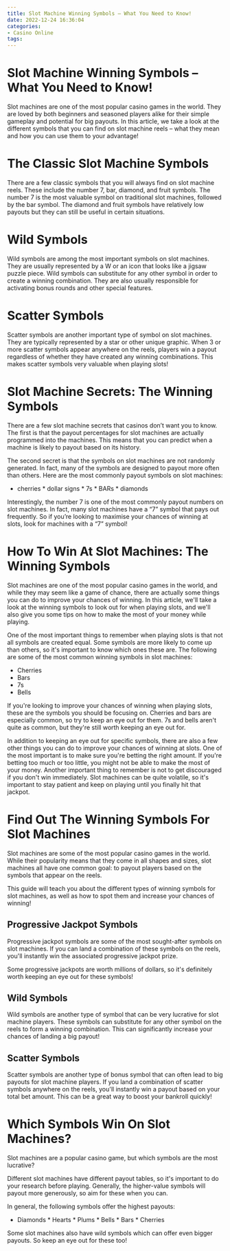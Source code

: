 ```yaml
---
title: Slot Machine Winning Symbols – What You Need to Know!
date: 2022-12-24 16:36:04
categories:
- Casino Online
tags:
---
```



#  Slot Machine Winning Symbols – What You Need to Know!

Slot machines are one of the most popular casino games in the world. They are loved by both beginners and seasoned players alike for their simple gameplay and potential for big payouts. In this article, we take a look at the different symbols that you can find on slot machine reels – what they mean and how you can use them to your advantage!

# The Classic Slot Machine Symbols

There are a few classic symbols that you will always find on slot machine reels. These include the number 7, bar, diamond, and fruit symbols. The number 7 is the most valuable symbol on traditional slot machines, followed by the bar symbol. The diamond and fruit symbols have relatively low payouts but they can still be useful in certain situations.

# Wild Symbols

Wild symbols are among the most important symbols on slot machines. They are usually represented by a W or an icon that looks like a jigsaw puzzle piece. Wild symbols can substitute for any other symbol in order to create a winning combination. They are also usually responsible for activating bonus rounds and other special features.

# Scatter Symbols

Scatter symbols are another important type of symbol on slot machines. They are typically represented by a star or other unique graphic. When 3 or more scatter symbols appear anywhere on the reels, players win a payout regardless of whether they have created any winning combinations. This makes scatter symbols very valuable when playing slots!

#  Slot Machine Secrets: The Winning Symbols

There are a few slot machine secrets that casinos don’t want you to know. The first is that the payout percentages for slot machines are actually programmed into the machines. This means that you can predict when a machine is likely to payout based on its history.

The second secret is that the symbols on slot machines are not randomly generated. In fact, many of the symbols are designed to payout more often than others. Here are the most commonly payout symbols on slot machines:

* cherries * dollar signs * 7s * BARs * diamonds

Interestingly, the number 7 is one of the most commonly payout numbers on slot machines. In fact, many slot machines have a “7” symbol that pays out frequently. So if you’re looking to maximise your chances of winning at slots, look for machines with a “7” symbol!

#  How To Win At Slot Machines: The Winning Symbols

Slot machines are one of the most popular casino games in the world, and while they may seem like a game of chance, there are actually some things you can do to improve your chances of winning. In this article, we'll take a look at the winning symbols to look out for when playing slots, and we'll also give you some tips on how to make the most of your money while playing.

One of the most important things to remember when playing slots is that not all symbols are created equal. Some symbols are more likely to come up than others, so it's important to know which ones these are. The following are some of the most common winning symbols in slot machines:

- Cherries
- Bars
- 7s
- Bells

If you're looking to improve your chances of winning when playing slots, these are the symbols you should be focusing on. Cherries and bars are especially common, so try to keep an eye out for them. 7s and bells aren't quite as common, but they're still worth keeping an eye out for.

In addition to keeping an eye out for specific symbols, there are also a few other things you can do to improve your chances of winning at slots. One of the most important is to make sure you're betting the right amount. If you're betting too much or too little, you might not be able to make the most of your money. Another important thing to remember is not to get discouraged if you don't win immediately. Slot machines can be quite volatile, so it's important to stay patient and keep on playing until you finally hit that jackpot.

#  Find Out The Winning Symbols For Slot Machines

Slot machines are some of the most popular casino games in the world. While their popularity means that they come in all shapes and sizes, slot machines all have one common goal: to payout players based on the symbols that appear on the reels.



This guide will teach you about the different types of winning symbols for slot machines, as well as how to spot them and increase your chances of winning!

## Progressive Jackpot Symbols

Progressive jackpot symbols are some of the most sought-after symbols on slot machines. If you can land a combination of these symbols on the reels, you'll instantly win the associated progressive jackpot prize.

Some progressive jackpots are worth millions of dollars, so it's definitely worth keeping an eye out for these symbols!

## Wild Symbols

Wild symbols are another type of symbol that can be very lucrative for slot machine players. These symbols can substitute for any other symbol on the reels to form a winning combination. This can significantly increase your chances of landing a big payout!

## Scatter Symbols

Scatter symbols are another type of bonus symbol that can often lead to big payouts for slot machine players. If you land a combination of scatter symbols anywhere on the reels, you'll instantly win a payout based on your total bet amount. This can be a great way to boost your bankroll quickly!

#  Which Symbols Win On Slot Machines?

Slot machines are a popular casino game, but which symbols are the most lucrative?

Different slot machines have different payout tables, so it's important to do your research before playing. Generally, the higher-value symbols will payout more generously, so aim for these when you can.

In general, the following symbols offer the highest payouts:

* Diamonds * Hearts * Plums * Bells * Bars * Cherries

Some slot machines also have wild symbols which can offer even bigger payouts. So keep an eye out for these too!